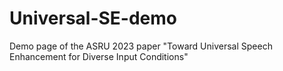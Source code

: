 # Universal-SE-demo
Demo page of the ASRU 2023 paper "Toward Universal Speech Enhancement for Diverse Input Conditions"
